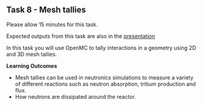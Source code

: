 
## Task 8 - Mesh tallies

Please allow 15 minutes for this task.

Expected outputs from this task are also in the [presentation](https://slides.com/openmc_workshop/neutronics_workshop#/9)

In this task you will use OpenMC to tally interactions in a geometry using 2D and 3D mesh tallies.

**Learning Outcomes**

- Mesh tallies can be used in neutronics simulations to measure a variety of different reactions such as neutron absorption, tritium production and flux.
- How neutrons are dissipated around the reactor.
